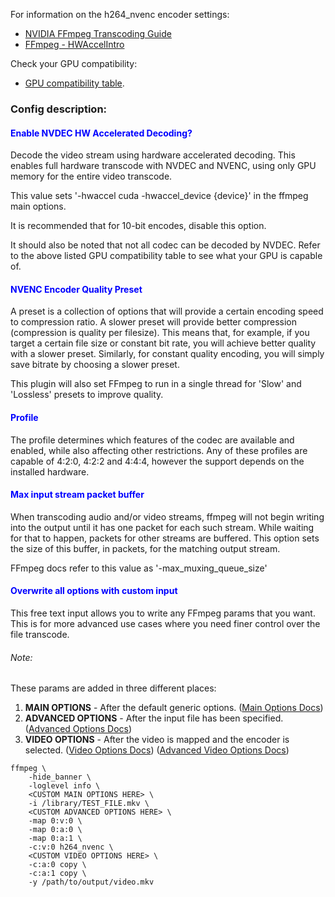 
For information on the h264_nvenc encoder settings:
 - [NVIDIA FFmpeg Transcoding Guide](https://developer.nvidia.com/blog/nvidia-ffmpeg-transcoding-guide/)
 - [FFmpeg - HWAccelIntro](https://trac.ffmpeg.org/wiki/HWAccelIntro#NVENC)

Check your GPU compatibility:
 - [GPU compatibility table](https://developer.nvidia.com/video-encode-and-decode-gpu-support-matrix-new).


### Config description:

#### <span style="color:blue">Enable NVDEC HW Accelerated Decoding?</span>
Decode the video stream using hardware accelerated decoding. This enables full hardware transcode with NVDEC and NVENC, using only GPU memory for the entire video transcode.

This value sets '-hwaccel cuda -hwaccel_device {device}' in the ffmpeg main options. 

It is recommended that for 10-bit encodes, disable this option.

It should also be noted that not all codec can be decoded by NVDEC.
Refer to the above listed GPU compatibility table to see what your GPU is capable of.


#### <span style="color:blue">NVENC Encoder Quality Preset</span>
A preset is a collection of options that will provide a certain encoding speed to compression ratio. 
A slower preset will provide better compression (compression is quality per filesize). 
This means that, for example, if you target a certain file size or constant bit rate, you will achieve better quality with a slower preset. 
Similarly, for constant quality encoding, you will simply save bitrate by choosing a slower preset. 

This plugin will also set FFmpeg to run in a single thread for 'Slow' and 'Lossless' presets to improve quality.


#### <span style="color:blue">Profile</span>
The profile determines which features of the codec are available and enabled, while also affecting other restrictions. 
Any of these profiles are capable of 4:2:0, 4:2:2 and 4:4:4, however the support depends on the installed hardware.


#### <span style="color:blue">Max input stream packet buffer</span>
When transcoding audio and/or video streams, ffmpeg will not begin writing into the output until it has one packet for each such stream. 
While waiting for that to happen, packets for other streams are buffered. 
This option sets the size of this buffer, in packets, for the matching output stream.

FFmpeg docs refer to this value as '-max_muxing_queue_size'


#### <span style="color:blue">Overwrite all options with custom input</span>
This free text input allows you to write any FFmpeg params that you want. 
This is for more advanced use cases where you need finer control over the file transcode.

###### Note:
These params are added in three different places:
1. **MAIN OPTIONS** - After the default generic options.
   ([Main Options Docs](https://ffmpeg.org/ffmpeg.html#Main-options))
1. **ADVANCED OPTIONS** - After the input file has been specified.
   ([Advanced Options Docs](https://ffmpeg.org/ffmpeg.html#Advanced-options))
1. **VIDEO OPTIONS** - After the video is mapped and the encoder is selected.
   ([Video Options Docs](https://ffmpeg.org/ffmpeg.html#Video-Options))
   ([Advanced Video Options Docs](https://ffmpeg.org/ffmpeg.html#Advanced-Video-options))

```
ffmpeg \
    -hide_banner \
    -loglevel info \
    <CUSTOM MAIN OPTIONS HERE> \
    -i /library/TEST_FILE.mkv \
    <CUSTOM ADVANCED OPTIONS HERE> \
    -map 0:v:0 \
    -map 0:a:0 \
    -map 0:a:1 \
    -c:v:0 h264_nvenc \
    <CUSTOM VIDEO OPTIONS HERE> \
    -c:a:0 copy \
    -c:a:1 copy \
    -y /path/to/output/video.mkv 
```


[//]: <> (NOTES:)
[//]: <> (https://github-wiki-see.page/m/Xaymar/obs-StreamFX/wiki/Encoder-FFmpeg-NVENC)

